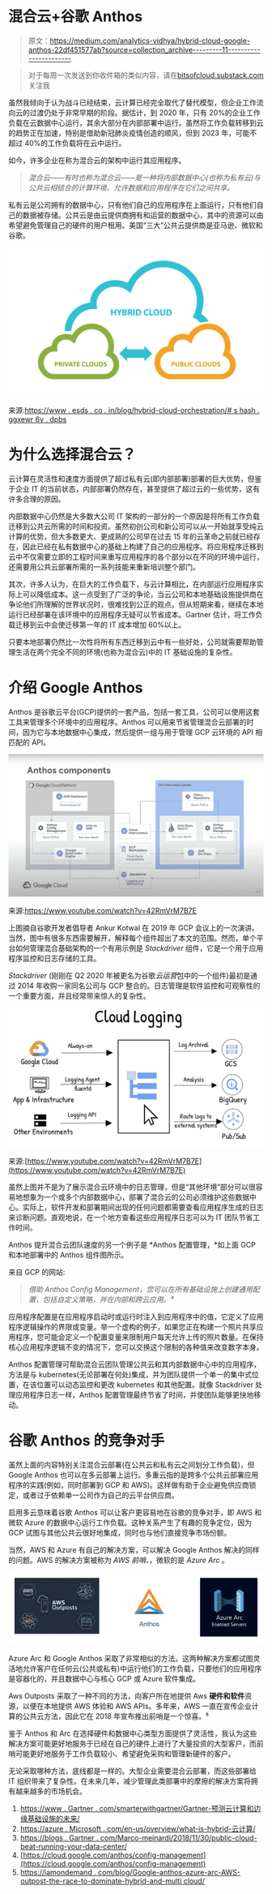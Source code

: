 # 混合云+谷歌 Anthos

> 原文：<https://medium.com/analytics-vidhya/hybrid-cloud-google-anthos-22df451577ab?source=collection_archive---------11----------------------->

> 对于每周一次发送到你收件箱的类似内容，请在[bitsofcloud.substack.com](http://bitsofcloud.substack.com)关注我

虽然我倾向于认为战斗已经结束，云计算已经完全取代了替代模型，但企业工作流向云的过渡仍处于非常早期的阶段。据估计，到 2020 年，只有 20%的企业工作负载在云数据中心运行，其余大部分在内部部署中运行。虽然将工作负载转移到云的趋势正在加速，特别是借助新冠肺炎疫情创造的顺风，但到 2023 年，可能不超过 40%的工作负载将在云中运行。

如今，许多企业在称为混合云的架构中运行其应用程序。

> *混合云——有时也称为混合云——是一种将内部数据中心(也称为私有云)与公共云相结合的计算环境，允许数据和应用程序在它们之间共享。*

私有云是公司拥有的数据中心，只有他们自己的应用程序在上面运行，只有他们自己的数据被存储。公共云是由云提供商拥有和运营的数据中心，其中的资源可以由希望避免管理自己的硬件的用户租用。美国“三大”公共云提供商是亚马逊、微软和谷歌。

![](img/adcfa1fd9a2fd4535431db96f3c797b6.png)

来源:[https://www . esds . co . in/blog/hybrid-cloud-orchestration/# s hash . ggxewr 6v . dpbs](https://www.esds.co.in/blog/hybrid-cloud-orchestration/#sthash.ggxeWR6V.dpbs)

# 为什么选择混合云？

云计算在灵活性和速度方面提供了超过私有云(即内部部署)部署的巨大优势，但鉴于企业 IT 的当前状态，内部部署仍然存在，甚至提供了超过云的一些优势，这有许多合理的原因。

内部数据中心仍然是大多数大公司 IT 架构的一部分的一个原因是将所有工作负载迁移到公共云所需的时间和投资。虽然初创公司和新公司可以从一开始就享受纯云计算的优势，但大多数更大、更成熟的公司早在过去 15 年的云革命之前就已经存在，因此已经在私有数据中心的基础上构建了自己的应用程序。将应用程序迁移到云中不仅需要立即的工程时间来重写应用程序的各个部分以在不同的环境中运行，还需要用公共云部署所需的一系列技能来重新培训整个部门。

其次，许多人认为，在巨大的工作负载下，与云计算相比，在内部运行应用程序实际上可以降低成本。这一点受到了广泛的争论，当云公司和本地基础设施提供商在争论他们所理解的世界状况时，很难找到公正的观点。但从短期来看，继续在本地运行已经部署在该环境中的应用程序无疑可以节省成本。Gartner 估计，将工作负载迁移到云中会使迁移第一年的 IT 成本增加 60%以上。

只要本地部署仍然比一次性将所有东西迁移到云中有一些好处，公司就需要帮助管理生活在两个完全不同的环境(也称为混合云)中的 IT 基础设施的复杂性。

# 介绍 Google Anthos

Anthos 是谷歌云平台(GCP)提供的一套产品，包括一套工具，公司可以使用这套工具来管理多个环境中的应用程序。Anthos 可以用来节省管理混合云部署的时间，因为它与本地数据中心集成，然后提供一组与用于管理 GCP 云环境的 API 相匹配的 API。

![](img/91b869cc4ceb6f7ed640321b2e4af872.png)

来源:https://www.youtube.com/watch?v=42RmVrM7B7E

上图摘自谷歌开发者倡导者 Ankur Kotwal 在 2019 年 GCP 会议上的一次演讲。当然，图中有很多东西需要解开，解释每个组件超出了本文的范围。然而，单个平台如何管理混合基础架构的一个有用示例是 *Stackdriver* 组件，它是一个用于应用程序监控和日志存储的工具。

*Stackdriver* (刚刚在 Q2 2020 年被更名为谷歌*云运营*包中的一个组件)最初是通过 2014 年收购一家同名公司与 GCP 整合的。日志管理是软件监控和可观察性的一个重要方面，并且经常带来惊人的复杂性。

![](img/073c561547957a98a74e4cc8c86cdf3e.png)

来源:[https://www.youtube.com/watch?v=42RmVrM7B7E](https://www.youtube.com/watch?v=42RmVrM7B7E)

虽然上图并不是为了展示混合云环境中的日志管理，但是“其他环境”部分可以很容易地想象为一个或多个内部数据中心，部署了混合云的公司必须维护这些数据中心。实际上，软件开发和部署期间出现的任何问题都需要查看应用程序生成的日志来诊断问题。直观地说，在一个地方查看这些应用程序日志可以为 IT 团队节省工作时间。

Anthos 提升混合云团队速度的另一个例子是 *Anthos 配置管理，*如上面 GCP 和本地部署中的 Anthos 组件图所示。

来自 GCP 的网站:

> *借助 Anthos Config Management，您可以在所有基础设施上创建通用配置，包括自定义策略，并在内部和跨云应用。⁴*

应用程序配置是在应用程序启动时或运行时注入到应用程序中的值，它定义了应用程序逻辑操作的界限或变量。举一个虚构的例子，如果您正在构建一个照片共享应用程序，您可能会定义一个配置变量来限制用户每天允许上传的照片数量。在保持核心应用程序逻辑不变的情况下，您可以交换这个限制的各种值来改变数字本身。

Anthos 配置管理可帮助混合云团队管理公共云和其内部数据中心中的应用程序，方法是与 kubernetes(无论部署在何处)集成，并为团队提供一个单一的集中式位置，在该位置可以动态监控和更改 kubernetes 和其他配置。就像 Stackdriver 处理应用程序日志一样，Anthos 配置管理最终节省了时间，并使团队能够更快地移动。

# 谷歌 Anthos 的竞争对手

虽然上面的内容特别关注混合云部署(在公共云和私有云之间划分工作负载)，但 Google Anthos 也可以在多云部署上运行。多重云指的是跨多个公共云部署应用程序的实践(例如，同时部署到 GCP 和 AWS)。这样做有助于企业避免供应商锁定，或者过于依赖单一公司作为自己的云平台供应商。

启用多云意味着谷歌 Anthos 可以让客户更容易地在谷歌的竞争对手，即 AWS 和微软 Azure 的数据中心运行工作负载。这种关系产生了有趣的竞争定位，因为 GCP 试图与其他公共云很好地集成，同时也与他们直接竞争市场份额。

当然，AWS 和 Azure 有自己的解决方案，可以解决 Google Anthos 解决的同样的问题。AWS 的解决方案被称为 *AWS 前哨、*，微软的是 *Azure Arc* 。

![](img/226f3e0f038ce8389b6bf8112f0416c5.png)

Azure Arc 和 Google Anthos 采取了非常相似的方法。这两种解决方案都试图灵活地允许客户在任何云(公共或私有)中运行他们的工作负载，只要他们的应用程序是容器化的，并且数据中心与核心 GCP 或 Azure 软件集成。

Aws Outposts 采取了一种不同的方法，向客户所在地提供 Aws **硬件和软件**资源，以便在本地提供 AWS 体验和 AWS APIs。多年来，AWS 一直在宣传企业计算的公共云方法，因此它在 2018 年宣布推出前哨是一个惊喜。⁵

鉴于 Anthos 和 Arc 在选择硬件和数据中心类型方面提供了灵活性，我认为这些解决方案可能更好地服务于已经在自己的硬件上进行了大量投资的大型客户，而前哨可能更好地服务于工作负载较小、希望避免采购和管理新硬件的客户。

无论采取哪种方法，底线都是一样的。大型企业需要混合云部署，而这些部署给 IT 组织带来了复杂性。在未来几年，减少管理此类部署中的摩擦的解决方案将拥有越来越多的市场机会。

1.  [https://www . Gartner . com/smarterwithgartner/Gartner-预测云计算和边缘基础设施的未来/](https://www.gartner.com/smarterwithgartner/gartner-predicts-the-future-of-cloud-and-edge-infrastructure/)
2.  [https://azure . Microsoft . com/en-us/overview/what-is-hybrid-云计算/](https://azure.microsoft.com/en-us/overview/what-is-hybrid-cloud-computing/)
3.  [https://blogs . Gartner . com/Marco-meinardi/2018/11/30/public-cloud-beat-running-your-data-center/](https://blogs.gartner.com/marco-meinardi/2018/11/30/public-cloud-cheaper-than-running-your-data-center/)
4.  [https://cloud.google.com/anthos/config-management](https://cloud.google.com/anthos/config-management)
5.  [https://iamondemand . com/blog/Google-anthos-azure-arc-AWS-outpost-the-race-to-dominate-hybrid-and-multi cloud/](https://iamondemand.com/blog/google-anthos-azure-arc-aws-outposts-the-race-to-dominate-hybrid-and-multicloud/)